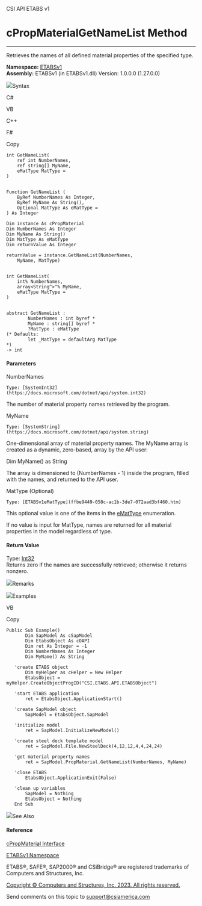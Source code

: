 ﻿

CSI API ETABS v1

# cPropMaterialGetNameList Method  
  
---  
  
Retrieves the names of all defined material properties of the specified type.

**Namespace:** [ETABSv1](2780f1b8-2033-5289-2298-1cdb2a7508d9.htm)  
**Assembly:** ETABSv1 (in ETABSv1.dll) Version: 1.0.0.0 (1.27.0.0)

![](../icons/SectionExpanded.png)Syntax

C#

VB

C++

F#

Copy

    
    
    int GetNameList(
    	ref int NumberNames,
    	ref string[] MyName,
    	eMatType MatType = 
    )
    
    
    Function GetNameList ( 
    	ByRef NumberNames As Integer,
    	ByRef MyName As String(),
    	Optional MatType As eMatType = 
    ) As Integer
    
    Dim instance As cPropMaterial
    Dim NumberNames As Integer
    Dim MyName As String()
    Dim MatType As eMatType
    Dim returnValue As Integer
    
    returnValue = instance.GetNameList(NumberNames, 
    	MyName, MatType)
    
    
    int GetNameList(
    	int% NumberNames, 
    	array<String^>^% MyName, 
    	eMatType MatType = 
    )
    
    
    abstract GetNameList : 
            NumberNames : int byref * 
            MyName : string[] byref * 
            ?MatType : eMatType 
    (* Defaults:
            let _MatType = defaultArg MatType 
    *)
    -> int 
    

#### Parameters

NumberNames

    Type: [SystemInt32](https://docs.microsoft.com/dotnet/api/system.int32)  
The number of material property names retrieved by the program.

MyName

    Type: [SystemString](https://docs.microsoft.com/dotnet/api/system.string)  
One-dimensional array of material property names. The MyName array is created
as a dynamic, zero-based, array by the API user:

Dim MyName() as String

The array is dimensioned to (NumberNames - 1) inside the program, filled with
the names, and returned to the API user.

MatType (Optional)

    Type: [ETABSv1eMatType](ffbe9449-058c-ac1b-3de7-072aad3bf460.htm)  
This optional value is one of the items in the
[eMatType](ffbe9449-058c-ac1b-3de7-072aad3bf460.htm) enumeration.

If no value is input for MatType, names are returned for all material
properties in the model regardless of type.

#### Return Value

Type: [Int32](https://docs.microsoft.com/dotnet/api/system.int32)  
Returns zero if the names are successfully retrieved; otherwise it returns
nonzero.

![](../icons/SectionExpanded.png)Remarks

![](../icons/SectionExpanded.png)Examples

VB

Copy

    
    
    Public Sub Example()
           Dim SapModel As cSapModel
           Dim EtabsObject As cOAPI
           Dim ret As Integer = -1
           Dim NumberNames As Integer
           Dim MyName() As String
    
       'create ETABS object
           Dim myHelper as cHelper = New Helper
           EtabsObject = myHelper.CreateObjectProgID("CSI.ETABS.API.ETABSObject")
    
       'start ETABS application
           ret = EtabsObject.ApplicationStart()
    
       'create SapModel object
           SapModel = EtabsObject.SapModel
    
       'initialize model
           ret = SapModel.InitializeNewModel()
    
       'create steel deck template model
           ret = SapModel.File.NewSteelDeck(4,12,12,4,4,24,24)
    
       'get material property names
           ret = SapModel.PropMaterial.GetNameList(NumberNames, MyName)
    
       'close ETABS
           EtabsObject.ApplicationExit(False)
    
       'clean up variables
           SapModel = Nothing
           EtabsObject = Nothing
       End Sub

![](../icons/SectionExpanded.png)See Also

#### Reference

[cPropMaterial Interface](9c207615-6f75-9e34-741c-041d0b2ac537.htm)

[ETABSv1 Namespace](2780f1b8-2033-5289-2298-1cdb2a7508d9.htm)

ETABS®, SAFE®, SAP2000® and CSiBridge® are registered trademarks of Computers
and Structures, Inc.  

[Copyright © Computers and Structures, Inc. 2023. All rights
reserved.](http://www.csiamerica.com)

Send comments on this topic to
[support@csiamerica.com](mailto:support%40csiamerica.com?Subject=CSI%20API%20ETABS%20v1)

